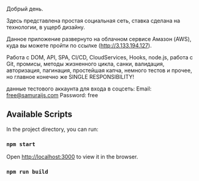 Добрый день.

Здесь представлена простая социальная сеть, ставка сделана на технологии, в ущерб дизайну. 

Данное приложение развернуто на облачном сервисе Амазон (AWS), куда вы можете пройти по ссылке (http://3.133.194.127). 

Работа с DOM, API, SPA, CI/CD, CloudServices, Hooks, node.js, работа с Git, промисы, методы жизненного цикла, санки, валидация, авторизация, пагинация, простейшая капча, немного тестов и прочее, но главное конечно же SINGLE RESPONSIBILITY!

данные тестового аккаунта для входа в соцсеть:
Email: free@samuraijs.com
Password: free

## Available Scripts

In the project directory, you can run:

### `npm start`

Open [http://localhost:3000](http://localhost:3000) to view it in the browser.

### `npm run build`
